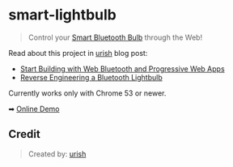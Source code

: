 # smart-lightbulb

> Control your [Smart Bluetooth Bulb](http://www.gearbest.com/smart-light-bulb/pp_230349.html) through the Web! 



Read about this project in [urish](https://github.com/urish) blog post: 

* [Start Building with Web Bluetooth and Progressive Web Apps](https://medium.com/@urish/start-building-with-web-bluetooth-and-progressive-web-apps-6534835959a6#.qf1r3ato3) 
* [Reverse Engineering a Bluetooth Lightbulb](https://medium.com/@urish/reverse-engineering-a-bluetooth-lightbulb-56580fcb7546#.puoo705sd)

Currently works only with Chrome 53 or newer.

➡ [Online Demo](https://sagi363.github.io/smart-lightbulb/)

## Credit
> Created by: [urish](https://github.com/urish)
